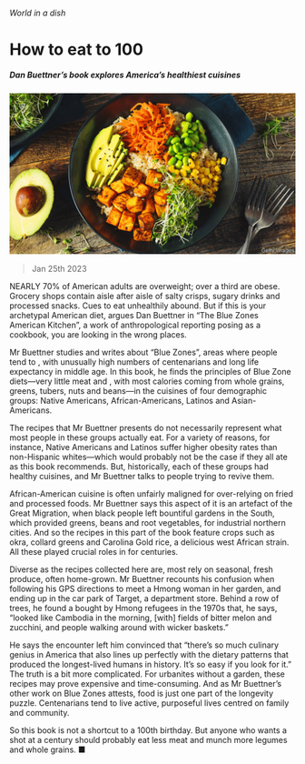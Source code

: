###### World in a dish

# How to eat to 100 

##### Dan Buettner’s book explores America’s healthiest cuisines 

![image](images/20230128_CUP004.jpg) 

> Jan 25th 2023 

NEARLY 70% of American adults are overweight; over a third are obese. Grocery shops contain aisle after aisle of salty crisps, sugary drinks and processed snacks. Cues to eat unhealthily abound. But if this is your archetypal American diet, argues Dan Buettner in “The Blue Zones American Kitchen”, a work of anthropological reporting posing as a cookbook, you are looking in the wrong places.

Mr Buettner studies and writes about “Blue Zones”, areas where people tend to , with unusually high numbers of centenarians and long life expectancy in middle age. In this book, he finds the principles of Blue Zone diets—very little meat and , with most calories coming from whole grains, greens, tubers, nuts and beans—in the cuisines of four demographic groups: Native Americans, African-Americans, Latinos and Asian-Americans.

The recipes that Mr Buettner presents do not necessarily represent what most people in these groups actually eat. For a variety of reasons, for instance, Native Americans and Latinos suffer higher obesity rates than non-Hispanic whites—which would probably not be the case if they all ate as this book recommends. But, historically, each of these groups had healthy cuisines, and Mr Buettner talks to people trying to revive them.

African-American cuisine is often unfairly maligned for over-relying on fried and processed foods. Mr Buettner says this aspect of it is an artefact of the Great Migration, when black people left bountiful gardens in the South, which provided greens, beans and root vegetables, for industrial northern cities. And so the recipes in this part of the book feature crops such as okra, collard greens and Carolina Gold rice, a delicious west African strain. All these played crucial roles in  for centuries.

Diverse as the recipes collected here are, most rely on seasonal, fresh produce, often home-grown. Mr Buettner recounts his confusion when following his GPS directions to meet a Hmong woman in her garden, and ending up in the car park of Target, a department store. Behind a row of trees, he found a  bought by Hmong refugees in the 1970s that, he says, “looked like Cambodia in the morning, [with] fields of bitter melon and zucchini, and people walking around with wicker baskets.”

He says the encounter left him convinced that “there’s so much culinary genius in America that also lines up perfectly with the dietary patterns that produced the longest-lived humans in history. It’s so easy if you look for it.” The truth is a bit more complicated. For urbanites without a garden, these recipes may prove expensive and time-consuming. And as Mr Buettner’s other work on Blue Zones attests, food is just one part of the longevity puzzle. Centenarians tend to live active, purposeful lives centred on family and community.

So this book is not a shortcut to a 100th birthday. But anyone who wants a shot at a century should probably eat less meat and munch more legumes and whole grains. ■


